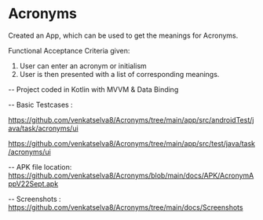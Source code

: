 # Acronyms 

Created an App, which can be used to get the meanings for Acronyms.

Functional Acceptance Criteria given: 
1. User can enter an acronym or initialism
2. User is then presented with a list of corresponding meanings. 

-- Project coded in Kotlin with MVVM & Data Binding

-- Basic Testcases : 

   https://github.com/venkatselva8/Acronyms/tree/main/app/src/androidTest/java/task/acronyms/ui
                                   
   https://github.com/venkatselva8/Acronyms/tree/main/app/src/test/java/task/acronyms/ui    

-- APK file location: https://github.com/venkatselva8/Acronyms/blob/main/docs/APK/AcronymAppV22Sept.apk

-- Screenshots : https://github.com/venkatselva8/Acronyms/tree/main/docs/Screenshots
